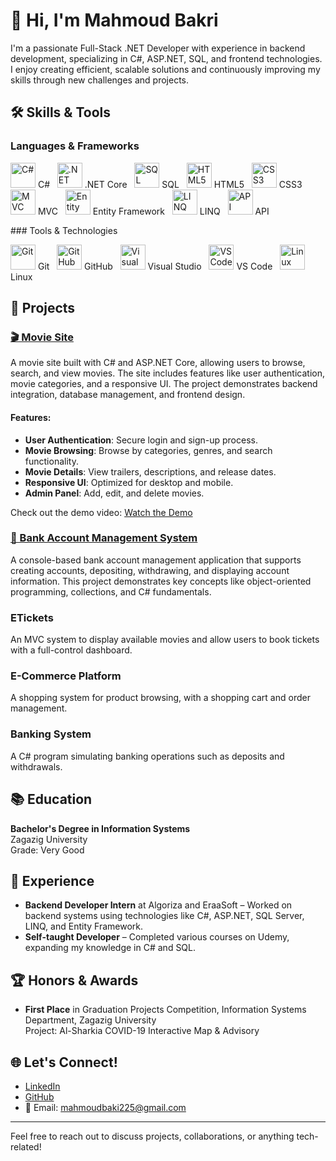 # 👋 Hi, I'm Mahmoud Bakri

I'm a passionate Full-Stack .NET Developer with experience in backend development, specializing in C#, ASP.NET, SQL, and frontend technologies. I enjoy creating efficient, scalable solutions and continuously improving my skills through new challenges and projects.

## 🛠️ Skills & Tools

### Languages & Frameworks

<p align="left"> <img src="https://cdn.jsdelivr.net/gh/devicons/devicon/icons/csharp/csharp-original.svg" alt="C#" width="40" height="40"/> C# &nbsp; <img src="https://cdn.jsdelivr.net/gh/devicons/devicon/icons/dotnetcore/dotnetcore-original.svg" alt=".NET Core" width="40" height="40"/> .NET Core &nbsp; <img src="https://cdn.jsdelivr.net/gh/devicons/devicon/icons/microsoftsqlserver/microsoftsqlserver-plain.svg" alt="SQL" width="40" height="40"/> SQL &nbsp; <img src="https://cdn.jsdelivr.net/gh/devicons/devicon/icons/html5/html5-original.svg" alt="HTML5" width="40" height="40"/> HTML5 &nbsp; <img src="https://cdn.jsdelivr.net/gh/devicons/devicon/icons/css3/css3-original.svg" alt="CSS3" width="40" height="40"/> CSS3 &nbsp; <img src="https://img.shields.io/badge/MVC-000000?style=for-the-badge&logo=.net" alt="MVC" height="40"/> MVC &nbsp; <img src="https://img.shields.io/badge/Entity%20Framework-652077?style=for-the-badge&logo=.net" alt="Entity Framework" height="40"/> Entity Framework &nbsp; <img src="https://img.shields.io/badge/LINQ-008080?style=for-the-badge&logo=.net" alt="LINQ" height="40"/> LINQ &nbsp; <img src="https://img.icons8.com/color/48/api.png" alt="API" width="40" height="40"/> API </p>
### Tools & Technologies

<p align="left">
  <img src="https://cdn.jsdelivr.net/gh/devicons/devicon/icons/git/git-original.svg" alt="Git" width="40" height="40"/> Git &nbsp;
  <img src="https://cdn.jsdelivr.net/gh/devicons/devicon/icons/github/github-original.svg" alt="GitHub" width="40" height="40"/> GitHub &nbsp;
  <img src="https://cdn.jsdelivr.net/gh/devicons/devicon/icons/visualstudio/visualstudio-plain.svg" alt="Visual Studio" width="40" height="40"/> Visual Studio &nbsp;
  <img src="https://cdn.jsdelivr.net/gh/devicons/devicon/icons/vscode/vscode-original.svg" alt="VS Code" width="40" height="40"/> VS Code &nbsp;
  <img src="https://cdn.jsdelivr.net/gh/devicons/devicon/icons/linux/linux-original.svg" alt="Linux" width="40" height="40"/> Linux
</p>

## 🚀 Projects

### [🎬 Movie Site](https://github.com/MahmoudBakri225/ETickets)
A movie site built with C# and ASP.NET Core, allowing users to browse, search, and view movies. The site includes features like user authentication, movie categories, and a responsive UI. The project demonstrates backend integration, database management, and frontend design.

#### Features:
- **User Authentication**: Secure login and sign-up process.
- **Movie Browsing**: Browse by categories, genres, and search functionality.
- **Movie Details**: View trailers, descriptions, and release dates.
- **Responsive UI**: Optimized for desktop and mobile.
- **Admin Panel**: Add, edit, and delete movies.

Check out the demo video: [Watch the Demo](https://github.com/MahmoudBakri225/ETickets/blob/main/video.mp4)

### [🏦 Bank Account Management System](https://github.com/MahmoudBakri225/Bank-Account-Management-System)
A console-based bank account management application that supports creating accounts, depositing, withdrawing, and displaying account information. This project demonstrates key concepts like object-oriented programming, collections, and C# fundamentals.

### ETickets
An MVC system to display available movies and allow users to book tickets with a full-control dashboard.

### E-Commerce Platform
A shopping system for product browsing, with a shopping cart and order management.

### Banking System
A C# program simulating banking operations such as deposits and withdrawals.

## 📚 Education

**Bachelor's Degree in Information Systems**  
Zagazig University  
Grade: Very Good

## 💼 Experience

- **Backend Developer Intern** at Algoriza and EraaSoft – Worked on backend systems using technologies like C#, ASP.NET, SQL Server, LINQ, and Entity Framework.
- **Self-taught Developer** – Completed various courses on Udemy, expanding my knowledge in C# and SQL.

## 🏆 Honors & Awards

- **First Place** in Graduation Projects Competition, Information Systems Department, Zagazig University  
  Project: Al-Sharkia COVID-19 Interactive Map & Advisory

## 🌐 Let's Connect!

- [LinkedIn](https://linkedin.com/in/your-profile)
- [GitHub](https://github.com/MahmoudBakri225)
- 📧 Email: mahmoudbaki225@gmail.com

---

Feel free to reach out to discuss projects, collaborations, or anything tech-related!
